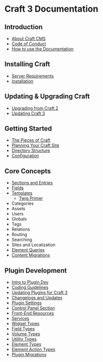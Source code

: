 Craft 3 Documentation
=====================

## Introduction

- [About Craft CMS](en/introduction.md)
- [Code of Conduct](en/coc.md)
- [How to use the Documentation](en/how-to-use-docs.md)

## Installing Craft

- [Server Requirements](en/requirements.md)
- [Installation](en/installation.md)

## Updating & Upgrading Craft

- [Upgrading from Craft 2](en/upgrade.md)
- [Updating Craft 3](en/updating.md)

## Getting Started

- [The Pieces of Craft](en/pieces-of-craft.md)
- [Planning Your Craft Site](en/planning-your-craft-site.md)
- [Directory Structure](en/directory-structure.md)
- [Configuration](en/configuration.md)

## Core Concepts

- [Sections and Entries](en/sections-and-entries.md)
- [Fields](en/fields.md)
- [Templates](en/templates.md)
  - [Twig Primer](en/twig-primer.md)
- Categories
- Assets
- Users
- Globals
- Tags
- Relations
- Routing
- Searching
- Sites and Localization
- [Element Queries](en/element-queries.md)
- [Content Migrations](en/content-migrations.md)

## Plugin Development

- [Intro to Plugin Dev](en/plugin-intro.md)
- [Coding Guidelines](en/coding-guidelines.md)
- [Updating Plugins for Craft 3](en/updating-plugins.md)
- [Changelogs and Updates](en/changelogs-and-updates.md)
- [Plugin Settings](en/plugin-settings.md)
- [Control Panel Section](en/cp-section.md)
- [Front-End Resources](en/resources.md)
- [Services](en/services.md)
- [Widget Types](en/widget-types.md)
- [Field Types](en/field-types.md)
- [Volume Types](en/volume-types.md)
- [Utility Types](en/utility-types.md)
- [Element Types](en/element-types.md)
- [Element Action Types](en/element-action-types.md)
- [Plugin Migrations](en/plugin-migrations.md)

